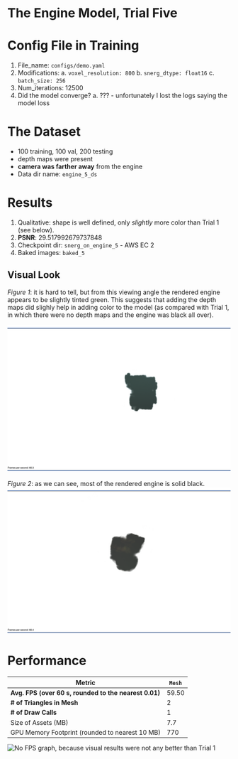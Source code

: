 # The Engine Model, Trial Five

# Config File in Training
1. File_name: `configs/demo.yaml`
2. Modifications:
    a. `voxel_resolution: 800`
    b. `snerg_dtype: float16`
    c. `batch_size: 256`
3. Num_iterations: 12500
4. Did the model converge? 
    a. ??? - unfortunately I lost the logs saying the model loss

# The Dataset
- 100 training, 100 val, 200 testing
- depth maps were present 
- **camera was farther away** from the engine
- Data dir name: `engine_5_ds`

# Results
1. Qualitative: shape is well defined, only *slightly* more color than Trial 1 (see below).
2. **PSNR**: 29.517992679737848
3. Checkpoint dir: `snerg_on_engine_5` - AWS EC 2
4. Baked images: `baked_5`
## Visual Look

*Figure 1*: it is hard to tell, but from this viewing angle the rendered engine appears to be slightly tinted green. This suggests that adding the depth maps did slighly help in adding color to the model (as compared with Trial 1, in which there were no depth maps and the engine was black all over).

![Trial 1, which shows the rendered engine with a little color](trial5_screenshot_tinted.png)

*Figure 2*: as we can see, most of the rendered engine is solid black.
![Trial 1, which shows the rendered engine with no color](trial5_screenshot_black.png)

# Performance

| Metric               |  `Mesh` |
|----------------------|--------|
| **Avg. FPS (over 60 s, rounded to the nearest 0.01)**|   59.50   |
| **# of Triangles in Mesh** | 2 |
| **# of Draw Calls** |  1 |
| Size of Assets (MB)     | 7.7       |
| GPU Memory Footprint (rounded to nearest 10 MB) |   770    |

![No FPS graph, because visual results were not any better than Trial 1](TODO)